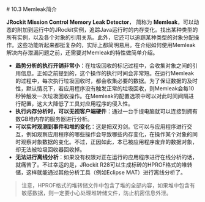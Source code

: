 <a name="10.3" />
# 10.3 Memleak简介

**JRockit Mission Control Memory Leak Detector**， 简称为 **Memleak**，可以动态的附加到运行中的JRockit实例，追踪Java运行时的内存变化。找出某种类型的所有实例，以及各个对象的引用关系。此外，它还可以追踪某种类型的对象分配操作。这些功能听起来都挺复杂的，实际上都简明易用。在介绍如何使用Memleak解决内存泄漏问题之前，还需要对Memleak的特性做简单介绍。

* **趋势分析的执行开销非常小**：在垃圾回收的标记过程中，会收集对象之间的引用信息。正如之前提到的，这个操作的执行时间会非常短。在运行Memleak的过程中，每次执行垃圾回收时，都会收集必要的数据。为了保证数据的及时性，默认情况下，若应用程序没有触发正常的垃圾回收，则Memleak会每10秒钟触发一次垃圾回收操作。在Memleak的配置选项中可以对此时间间隔进行配置，这大大降低了工具对应用程序的侵入性。
* **执行内存分析时，可以无视客户端硬件**：通过一台手提电脑就可以连接到拥有数GB堆内存的服务器进行分析。
* **可以实时观测到事件和堆的变化**：这是把双刃剑。它可以与应用程序进行交互，例如观察应用程序的哪些操作会导致哪些内存变化，在操作某个对象的同时观察对象数据的变化。不过，正因如此，本已被应用程序废弃的数据对象，却无法被垃圾回收器回收掉。
* **无法进行离线分析**：如果没有权限对正在运行的应用程序进行在线分析的话，就痛苦了。不过幸运的是，JRockit R28可以生成标砖的HPROF格式的堆转储，这样就能通过其他分析工具（例如Eclipse MAT）进行离线分析了。

>注意，HPROF格式的堆转储文件中包含了堆的全部内容，如果堆中包含有敏感数据，则一定要小心处理堆转储文件，防止机密信息外泄。